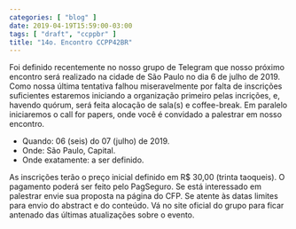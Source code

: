 ```yaml
---
categories: [ "blog" ]
date: 2019-04-19T15:59:00-03:00
tags: [ "draft", "ccppbr" ]
title: "14o. Encontro CCPP42BR"
---
```

Foi definido recentemente no nosso grupo de Telegram que nosso próximo encontro será realizado na cidade de São Paulo no dia 6 de julho de 2019. Como nossa última tentativa falhou miseravelmente por falta de inscrições suficientes estaremos iniciando a organização primeiro pelas incrições, e, havendo quórum, será feita alocação de sala(s) e coffee-break. Em paralelo iniciaremos o call for papers, onde você é convidado a palestrar em nosso encontro.

 - Quando: 06 (seis) do 07 (julho) de 2019.
 - Onde: São Paulo, Capital.
 - Onde exatamente: a ser definido.

As inscrições terão o preço inicial definido em R$ 30,00 (trinta taoqueis). O pagamento poderá ser feito pelo PagSeguro. Se está interessado em palestrar envie sua proposta na página do CFP. Se atente às datas limites para envio do abstract e do conteúdo. Vá no site oficial do grupo para ficar antenado das últimas atualizações sobre o evento.
